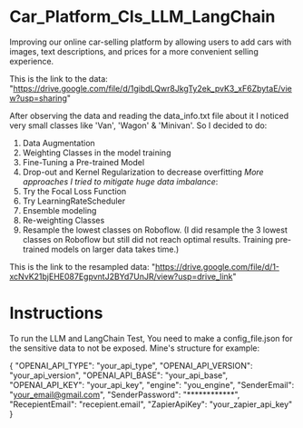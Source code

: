 # Car_Platform_Cls_LLM_LangChain
Improving our online car-selling platform by allowing users to add cars with images, text descriptions, and prices for a more convenient selling experience. 

This is the link to the data: "https://drive.google.com/file/d/1gibdLQwr8JkgTy2ek_pvK3_xF6ZbytaE/view?usp=sharing"

After observing the data and reading the data_info.txt file about it I noticed very small classes like 'Van', 'Wagon' & 'Minivan'.
So I decided to do:
1) Data Augmentation
2) Weighting Classes in the model training
3) Fine-Tuning a Pre-trained Model
4) Drop-out and Kernel Regularization to decrease overfitting
*More approaches I tried to mitigate huge data imbalance*:
5) Try the Focal Loss Function
6) Try LearningRateScheduler
7) Ensemble modeling
8) Re-weighting Classes
9) Resample the lowest classes on Roboflow.
(I did resample the 3 lowest classes on Roboflow but still did not reach optimal results. Training pre-trained models on larger data takes time.)

This is the link to the resampled data: "https://drive.google.com/file/d/1-xcNvK21bjEHE087EgpvntJ2BYd7UnJR/view?usp=drive_link"

# Instructions
To run the LLM and LangChain Test, You need to make a config_file.json for the sensitive data to not be exposed.
Mine's structure for example:

{
	"OPENAI_API_TYPE": "your_api_type",
	"OPENAI_API_VERSION": "your_api_version",
	"OPENAI_API_BASE": "your_api_base",
	"OPENAI_API_KEY": "your_api_key",
	"engine": "you_engine",
	"SenderEmail": "your_email@gmail.com",
	"SenderPassword": "************",
	"RecepientEmail": "recepient.email",
	"ZapierApiKey": "your_zapier_api_key"
}
